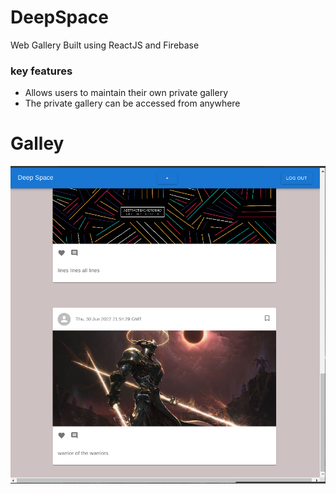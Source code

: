 # DeepSpace
Web Gallery Built using ReactJS and Firebase

### key features
- Allows users to maintain their own private gallery
- The private gallery can be accessed from anywhere

# Galley
![Main Page](./screenshots/deep_space.png)
